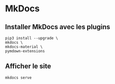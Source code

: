# MkDocs

## Installer MkDocs avec les plugins

	pip3 install --upgrade \
    mkdocs \
    mkdocs-material \
    pymdown-extensions

## Afficher le site

	mkdocs serve
